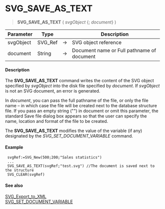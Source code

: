 # SVG_SAVE_AS_TEXT

>**SVG_SAVE_AS_TEXT** ( *svgObject* {; *document*} )

| Parameter | Type |  | Description |
| --- | --- | --- | --- |
| svgObject | SVG_Ref | &#8594; | SVG object reference |
| document | String | &#8594; | Document name or Full pathname of document |



#### Description 

The **SVG\_SAVE\_AS\_TEXT** command writes the content of the SVG object specified by *svgObject* into the disk file specified by *document*. If *svgObject* is not an SVG document, an error is generated.

In *document*, you can pass the full pathname of the file, or only the file name – in which case the file will be created next to the database structure file. If you pass an empty string ("") in document or omit this parameter, the standard Save file dialog box appears so that the user can specify the name, location and format of the file to be created.

The **SVG\_SAVE\_AS\_TEXT** modifies the value of the variable (if any) designated by the *SVG\_SET\_DOCUMENT\_VARIABLE* command.

#### Example 

```4d
 svgRef:=SVG_New(500;200;"Sales statistics")
 ...
 SVG_SAVE_AS_TEXT(svgRef;"test.svg") //The document is saved next to the structure
 SVG_CLEAR(svgRef)
```

#### See also 

[SVG\_Export\_to\_XML](SVG%5FExport%5Fto%5FXML.md)  
[SVG\_SET\_DOCUMENT\_VARIABLE](SVG%5FSET%5FDOCUMENT%5FVARIABLE.md)  